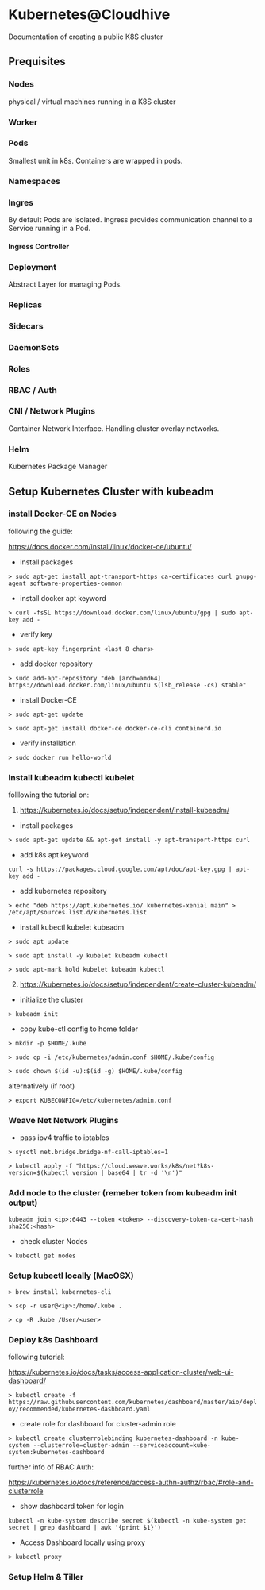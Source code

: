 # Kubernetes@Cloudhive

Documentation of creating a public K8S cluster

## Prequisites

### Nodes
physical / virtual machines running in a K8S cluster

### Worker

### Pods

Smallest unit in k8s. Containers are wrapped in pods.

### Namespaces

### Ingres

By default Pods are isolated. Ingress provides communication channel to a Service running in a Pod.

#### Ingress Controller

### Deployment

Abstract Layer for managing Pods.

### Replicas

### Sidecars

### DaemonSets

### Roles

### RBAC / Auth

### CNI / Network Plugins

Container Network Interface. Handling cluster overlay networks.

### Helm

Kubernetes Package Manager


## Setup Kubernetes Cluster with kubeadm

### install Docker-CE on Nodes

following the guide:

https://docs.docker.com/install/linux/docker-ce/ubuntu/

- install packages

`> sudo apt-get install apt-transport-https ca-certificates curl gnupg-agent software-properties-common`

- install docker apt keyword

`> curl -fsSL https://download.docker.com/linux/ubuntu/gpg | sudo apt-key add -`

- verify key

`> sudo apt-key fingerprint <last 8 chars>`

- add docker repository

`> sudo add-apt-repository "deb [arch=amd64] https://download.docker.com/linux/ubuntu $(lsb_release -cs) stable"`

- install Docker-CE

`> sudo apt-get update`

`> sudo apt-get install docker-ce docker-ce-cli containerd.io`

- verify installation

`> sudo docker run hello-world`

### Install kubeadm kubectl kubelet

folllowing the tutorial on:

1) https://kubernetes.io/docs/setup/independent/install-kubeadm/

- install packages

`> sudo apt-get update && apt-get install -y apt-transport-https curl`

- add k8s apt keyword

`curl -s https://packages.cloud.google.com/apt/doc/apt-key.gpg | apt-key add -`

- add kubernetes repository

`> echo "deb https://apt.kubernetes.io/ kubernetes-xenial main" > /etc/apt/sources.list.d/kubernetes.list`

- install kubectl kubelet kubeadm

`> sudo apt update`

`> sudo apt install -y kubelet kubeadm kubectl`

`> sudo apt-mark hold kubelet kubeadm kubectl`

2) https://kubernetes.io/docs/setup/independent/create-cluster-kubeadm/

- initialize the cluster

`> kubeadm init`

- copy kube-ctl config to home folder

`> mkdir -p $HOME/.kube`

`> sudo cp -i /etc/kubernetes/admin.conf $HOME/.kube/config`

`> sudo chown $(id -u):$(id -g) $HOME/.kube/config`

alternatively (if root)

`> export KUBECONFIG=/etc/kubernetes/admin.conf`

### Weave Net Network Plugins

- pass ipv4 traffic to iptables

`> sysctl net.bridge.bridge-nf-call-iptables=1`

`> kubectl apply -f "https://cloud.weave.works/k8s/net?k8s-version=$(kubectl version | base64 | tr -d '\n')"`

### Add node to the cluster (remeber token from kubeadm init output)

`kubeadm join <ip>:6443 --token <token> --discovery-token-ca-cert-hash sha256:<hash>`

- check cluster Nodes

`> kubectl get nodes`

### Setup kubectl locally (MacOSX)

`> brew install kubernetes-cli`

`> scp -r user@<ip>:/home/.kube .`

`> cp -R .kube /User/<user> `

### Deploy k8s Dashboard

following tutorial:

https://kubernetes.io/docs/tasks/access-application-cluster/web-ui-dashboard/

`> kubectl create -f https://raw.githubusercontent.com/kubernetes/dashboard/master/aio/deploy/recommended/kubernetes-dashboard.yaml`

- create role for dashboard for cluster-admin role

`> kubectl create clusterrolebinding kubernetes-dashboard -n kube-system --clusterrole=cluster-admin --serviceaccount=kube-system:kubernetes-dashboard`

further info of RBAC Auth:

https://kubernetes.io/docs/reference/access-authn-authz/rbac/#role-and-clusterrole

- show dashboard token for login

`kubectl -n kube-system describe secret $(kubectl -n kube-system get secret | grep dashboard | awk '{print $1}')`

- Access Dashboard locally using proxy

`> kubectl proxy`


### Setup Helm & Tiller

